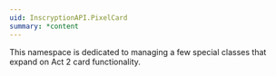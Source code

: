 ```yaml
---
uid: InscryptionAPI.PixelCard
summary: *content
---
```

This namespace is dedicated to managing a few special classes that expand on Act 2 card functionality.